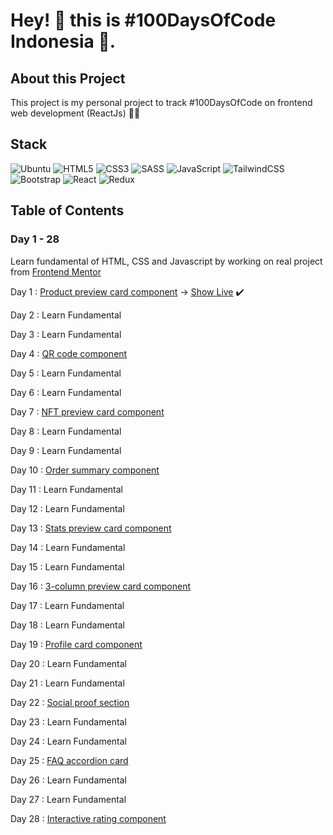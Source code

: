 # Hey! 👋 this is #100DaysOfCode Indonesia 🚀.

## About this Project
This project is my personal project to track #100DaysOfCode on frontend web development (ReactJs) 👨‍💻

## Stack 
![Ubuntu](https://img.shields.io/badge/Ubuntu-E95420?style=for-the-badge&logo=ubuntu&logoColor=white)
![HTML5](https://img.shields.io/badge/html5-%23E34F26.svg?style=for-the-badge&logo=html5&logoColor=white)
![CSS3](https://img.shields.io/badge/css3-%231572B6.svg?style=for-the-badge&logo=css3&logoColor=white)
![SASS](https://img.shields.io/badge/SASS-hotpink.svg?style=for-the-badge&logo=SASS&logoColor=white)
![JavaScript](https://img.shields.io/badge/javascript-%23323330.svg?style=for-the-badge&logo=javascript&logoColor=%23F7DF1E)
![TailwindCSS](https://img.shields.io/badge/tailwindcss-%2338B2AC.svg?style=for-the-badge&logo=tailwind-css&logoColor=white)
![Bootstrap](https://img.shields.io/badge/bootstrap-%23563D7C.svg?style=for-the-badge&logo=bootstrap&logoColor=white)
![React](https://img.shields.io/badge/react-%2320232a.svg?style=for-the-badge&logo=react&logoColor=%2361DAFB)
![Redux](https://img.shields.io/badge/redux-%23593d88.svg?style=for-the-badge&logo=redux&logoColor=white)

## Table of Contents
### Day 1 - 28
Learn fundamental of HTML, CSS and Javascript by working on real project from [Frontend Mentor](https://www.frontendmentor.io/)

Day 1   : [Product preview card component](https://www.frontendmentor.io/challenges/product-preview-card-component-GO7UmttRfa) -> [Show Live](https://6335bd57a90a49005880359e--willowy-speculoos-dbff4d.netlify.app/) :heavy_check_mark: 

Day 2   : Learn Fundamental

Day 3   : Learn Fundamental

Day 4   : [QR code component](https://www.frontendmentor.io/challenges/qr-code-component-iux_sIO_H)

Day 5   : Learn Fundamental

Day 6   : Learn Fundamental

Day 7   : [NFT preview card component](https://www.frontendmentor.io/challenges/nft-preview-card-component-SbdUL_w0U)

Day 8   : Learn Fundamental

Day 9   : Learn Fundamental

Day 10  : [Order summary component](https://www.frontendmentor.io/challenges/order-summary-component-QlPmajDUj)

Day 11  : Learn Fundamental

Day 12  : Learn Fundamental

Day 13  : [Stats preview card component](https://www.frontendmentor.io/challenges/stats-preview-card-component-8JqbgoU62)

Day 14  : Learn Fundamental

Day 15  : Learn Fundamental

Day 16  : [3-column preview card component](https://www.frontendmentor.io/challenges/3column-preview-card-component-pH92eAR2-)

Day 17  : Learn Fundamental

Day 18  : Learn Fundamental

Day 19  : [Profile card component](https://www.frontendmentor.io/challenges/profile-card-component-cfArpWshJ)

Day 20  : Learn Fundamental

Day 21  : Learn Fundamental

Day 22  : [Social proof section](https://www.frontendmentor.io/challenges/social-proof-section-6e0qTv_bA)

Day 23  : Learn Fundamental

Day 24  : Learn Fundamental

Day 25  : [FAQ accordion card](https://www.frontendmentor.io/challenges/faq-accordion-card-XlyjD0Oam)

Day 26  : Learn Fundamental

Day 27  : Learn Fundamental

Day 28 : [Interactive rating component](https://www.frontendmentor.io/challenges/interactive-rating-component-koxpeBUmI)
